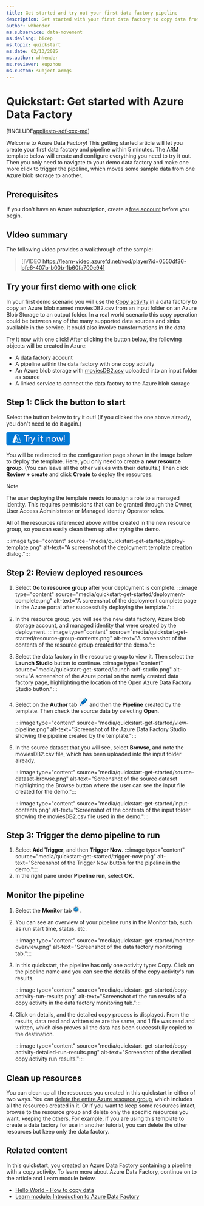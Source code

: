 ```yaml
---
title: Get started and try out your first data factory pipeline
description: Get started with your first data factory to copy data from one blob storage to another.
author: whhender
ms.subservice: data-movement
ms.devlang: bicep
ms.topic: quickstart
ms.date: 02/13/2025
ms.author: whhender
ms.reviewer: xupzhou
ms.custom: subject-armqs
---
```


# Quickstart: Get started with Azure Data Factory

[!INCLUDE[appliesto-adf-xxx-md](includes/appliesto-adf-xxx-md.md)]

Welcome to Azure Data Factory!  This getting started article will let you create your first data factory and pipeline within 5 minutes. The ARM template below will create and configure everything you need to try it out.  Then you only need to navigate to your demo data factory and make one more click to trigger the pipeline, which moves some sample data from one Azure blob storage to another.

## Prerequisites
If you don't have an Azure subscription, create a [free account](https://azure.microsoft.com/free/) before you begin.

## Video summary

The following video provides a walkthrough of the sample:

> [!VIDEO https://learn-video.azurefd.net/vod/player?id=0550df36-bfe6-407b-b00b-1b60fa700e94]

## Try your first demo with one click
In your first demo scenario you will use the [Copy activity](copy-activity-overview.md) in a data factory to copy an Azure blob named moviesDB2.csv from an input folder on an Azure Blob Storage to an output folder. In a real world scenario this copy operation could be between any of the many supported data sources and sinks available in the service. It could also involve transformations in the data.

Try it now with one click!  After clicking the button below, the following objects will be created in Azure:
- A data factory account
- A pipeline within the data factory with one copy activity
- An Azure blob storage with [moviesDB2.csv](https://raw.githubusercontent.com/kromerm/adfdataflowdocs/master/sampledata/moviesDB2.csv) uploaded into an input folder as source
- A linked service to connect the data factory to the Azure blob storage

## Step 1: Click the button to start

Select the button below to try it out!  (If you clicked the one above already, you don't need to do it again.)

[![Try your first data factory demo](./media/quickstart-get-started/try-it-now.png)](https://portal.azure.com/#create/Microsoft.Template/uri/https%3A%2F%2Fraw.githubusercontent.com%2FAzure%2Fazure-quickstart-templates%2Fmaster%2Fquickstarts%2Fmicrosoft.datafactory%2Fdata-factory-get-started%2Fazuredeploy.json)

You will be redirected to the configuration page shown in the image below to deploy the template.  Here, you only need to create a **new resource group**. (You can leave all the other values with their defaults.) Then click **Review + create** and click **Create** to deploy the resources.

> [!NOTE]
> The user deploying the template needs to assign a role to a managed identity.  This requires permissions that can be granted through the Owner, User Access Administrator or Managed Identity Operator roles.

All of the resources referenced above will be created in the new resource group, so you can easily clean them up after trying the demo.    

:::image type="content" source="media/quickstart-get-started/deploy-template.png" alt-text="A screenshot of the deployment template creation dialog.":::

## Step 2: Review deployed resources

1. Select **Go to resource group** after your deployment is complete.
   :::image type="content" source="media/quickstart-get-started/deployment-complete.png" alt-text="A screenshot of the deployment complete page in the Azure portal after successfully deploying the template.":::

1. In the resource group, you will see the new data factory, Azure blob storage account, and managed identity that were created by the deployment.
   :::image type="content" source="media/quickstart-get-started/resource-group-contents.png" alt-text="A screenshot of the contents of the resource group created for the demo.":::

1. Select the data factory in the resource group to view it. Then select the **Launch Studio** button to continue.
   :::image type="content" source="media/quickstart-get-started/launch-adf-studio.png" alt-text="A screenshot of the Azure portal on the newly created data factory page, highlighting the location of the Open Azure Data Factory Studio button.":::

1. Select on the **Author** tab <img src="media/quickstart-get-started/author-button.png" alt="Author tab"/> and then the **Pipeline** created by the template.  Then check the source data by selecting **Open**.

   :::image type="content" source="media/quickstart-get-started/view-pipeline.png" alt-text="Screenshot of the Azure Data Factory Studio showing the pipeline created by the template.":::

1. In the source dataset that you will see, select **Browse**, and note the moviesDB2.csv file, which has been uploaded into the input folder already.

   :::image type="content" source="media/quickstart-get-started/source-dataset-browse.png" alt-text="Screenshot of the source dataset highlighting the Browse button where the user can see the input file created for the demo.":::

   :::image type="content" source="media/quickstart-get-started/input-contents.png" alt-text="Screenshot of the contents of the input folder showing the moviesDB2.csv file used in the demo.":::

## Step 3: Trigger the demo pipeline to run

1. Select **Add Trigger**, and then **Trigger Now**.
   :::image type="content" source="media/quickstart-get-started/trigger-now.png" alt-text="Screenshot of the Trigger Now button for the pipeline in the demo.":::
1. In the right pane under **Pipeline run**, select **OK**.

## Monitor the pipeline

1. Select the **Monitor** tab <img src="media/quickstart-get-started/monitor-button.png" alt="Monitor tab"/>.
1. You can see an overview of your pipeline runs in the Monitor tab, such as run start time, status, etc.
   
   :::image type="content" source="media/quickstart-get-started/monitor-overview.png" alt-text="Screenshot of the data factory monitoring tab.":::

1. In this quickstart, the pipeline has only one activity type: Copy. Click on the pipeline name and you can see the details of the copy activity's run results.

   :::image type="content" source="media/quickstart-get-started/copy-activity-run-results.png" alt-text="Screenshot of the run results of a copy activity in the data factory monitoring tab.":::

1. Click on details, and the detailed copy process is displayed.  From the results, data read and written size are the same, and 1 file was read and written, which also proves all the data has been successfully copied to the destination.

   :::image type="content" source="media/quickstart-get-started/copy-activity-detailed-run-results.png" alt-text="Screenshot of the detailed copy activity run results.":::

## Clean up resources

You can clean up all the resources you created in this quickstart in either of two ways. You can [delete the entire Azure resource group](../azure-resource-manager/management/delete-resource-group.md), which includes all the resources created in it.  Or if you want to keep some resources intact, browse to the resource group and delete only the specific resources you want, keeping the others.  For example, if you are using this template to create a data factory for use in another tutorial, you can delete the other resources but keep only the data factory.

## Related content

In this quickstart, you created an Azure Data Factory containing a pipeline with a copy activity. To learn more about Azure Data Factory, continue on to the article and Learn module below.

- [Hello World - How to copy data](quickstart-hello-world-copy-data-tool.md)
- [Learn module: Introduction to Azure Data Factory](/learn/modules/intro-to-azure-data-factory/)
